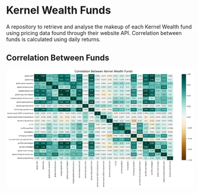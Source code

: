 # Kernel Wealth Funds

A repository to retrieve and analyse the makeup of each Kernel Wealth fund using pricing data found through their website API. Correlation between funds is calculated using daily returns.

## Correlation Between Funds

![CorrelationPlot](media/correlation.png)